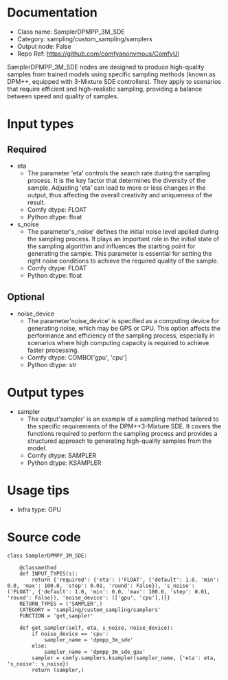 # Documentation
- Class name: SamplerDPMPP_3M_SDE
- Category: sampling/custom_sampling/samplers
- Output node: False
- Repo Ref: https://github.com/comfyanonymous/ComfyUI

SamplerDPMPP_3M_SDE nodes are designed to produce high-quality samples from trained models using specific sampling methods (known as DPM++, equipped with 3-Mixture SDE controllers). They apply to scenarios that require efficient and high-realistic sampling, providing a balance between speed and quality of samples.

# Input types
## Required
- eta
    - The parameter 'eta' controls the search rate during the sampling process. It is the key factor that determines the diversity of the sample. Adjusting 'eta' can lead to more or less changes in the output, thus affecting the overall creativity and uniqueness of the result.
    - Comfy dtype: FLOAT
    - Python dtype: float
- s_noise
    - The parameter's_noise' defines the initial noise level applied during the sampling process. It plays an important role in the initial state of the sampling algorithm and influences the starting point for generating the sample. This parameter is essential for setting the right noise conditions to achieve the required quality of the sample.
    - Comfy dtype: FLOAT
    - Python dtype: float
## Optional
- noise_device
    - The parameter'noise_device' is specified as a computing device for generating noise, which may be GPS or CPU. This option affects the performance and efficiency of the sampling process, especially in scenarios where high computing capacity is required to achieve faster processing.
    - Comfy dtype: COMBO['gpu', 'cpu']
    - Python dtype: str

# Output types
- sampler
    - The output'sampler' is an example of a sampling method tailored to the specific requirements of the DPM++3-Mixture SDE. It covers the functions required to perform the sampling process and provides a structured approach to generating high-quality samples from the model.
    - Comfy dtype: SAMPLER
    - Python dtype: KSAMPLER

# Usage tips
- Infra type: GPU

# Source code
```
class SamplerDPMPP_3M_SDE:

    @classmethod
    def INPUT_TYPES(s):
        return {'required': {'eta': ('FLOAT', {'default': 1.0, 'min': 0.0, 'max': 100.0, 'step': 0.01, 'round': False}), 's_noise': ('FLOAT', {'default': 1.0, 'min': 0.0, 'max': 100.0, 'step': 0.01, 'round': False}), 'noise_device': (['gpu', 'cpu'],)}}
    RETURN_TYPES = ('SAMPLER',)
    CATEGORY = 'sampling/custom_sampling/samplers'
    FUNCTION = 'get_sampler'

    def get_sampler(self, eta, s_noise, noise_device):
        if noise_device == 'cpu':
            sampler_name = 'dpmpp_3m_sde'
        else:
            sampler_name = 'dpmpp_3m_sde_gpu'
        sampler = comfy.samplers.ksampler(sampler_name, {'eta': eta, 's_noise': s_noise})
        return (sampler,)
```